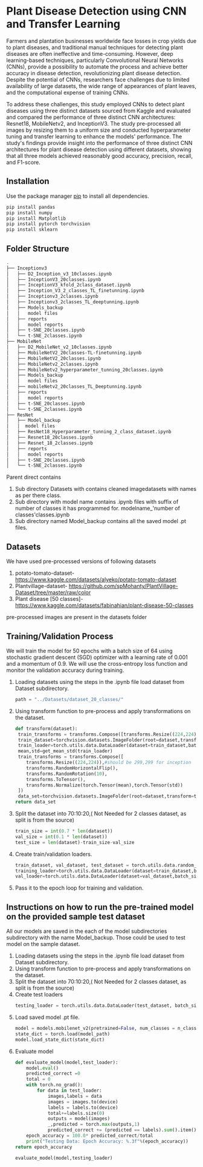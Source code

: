 # Plant Disease Detection using CNN and Transfer Learning

Farmers and plantation businesses worldwide face losses in crop yields due to plant diseases, and traditional manual techniques for detecting plant diseases are often ineffective and time-consuming. However, deep learning-based techniques, particularly Convolutional Neural Networks (CNNs), provide a possibility to automate the process and achieve better accuracy in disease detection, revolutionizing plant disease detection. Despite the potential of CNNs, researchers face challenges due to limited availability of large datasets, the wide range of appearances of plant leaves, and the computational expense of training CNNs.

To address these challenges, this study employed CNNs to detect plant diseases using three distinct datasets sourced from Kaggle and evaluated and compared the performance of three distinct CNN architectures: Resnet18, MobileNetv2, and InceptionV3. The study pre-processed all images by resizing them to a uniform size and conducted hyperparameter tuning and transfer learning to enhance the models' performance. The study's findings provide insight into the performance of three distinct CNN architectures for plant disease detection using different datasets, showing that all three models achieved reasonably good accuracy, precision, recall, and F1-score.


## Installation

Use the package manager [pip](https://pip.pypa.io/en/stable/) to install all dependencies.

```bash
pip install pandas
pip install numpy
pip install Matplotlib
pip install pytorch torchvision
pip install sklearn
```

## Folder Structure

```bash
.
├── Inceptionv3
│   ├── D2_Inception_v3_10classes.ipynb
│   ├── InceptionV3_20classes.ipynb
│   ├── InceptionV3_kfold_2class_dataset.ipynb
│   ├── Inception_V3_2_classes_TL_finetunning.ipynb
│   ├── Inceptionv3_2classes.ipynb
│   ├── Inceptionv3_2classes_TL_deeptunning.ipynb
│   ├── Models_backup
│   │   model files
│   ├── reports
│   │   model reports
│   ├── t-SNE_20classes.ipynb
│   └── t-SNE_2classes.ipynb
├── MobileNet
│   ├── D2_MobileNet_v2_10classes.ipynb
│   ├── MobileNetV2_20classes-TL-finetunning.ipynb
│   ├── MobileNetV2_20classes.ipynb
│   ├── MobileNetv2_2classes.ipynb
│   ├── MobileNetv2_hyperparameter_tunning_20classes.ipynb
│   ├── Models_backup
│   │   model files
│   ├── mobileNetv2_20classes_TL_Deeptunning.ipynb
│   ├── reports
│   │   model reports
│   ├── t-SNE_20classes.ipynb
│   └── t-SNE_2classes.ipynb
├── ResNet
│   ├── Model_backup
│   │  model files
│   ├── ResNet18_Hyperparameter_tunning_2_class_dataset.ipynb
│   ├── Resnet18_20classes.ipynb
│   ├── Resnet_18_2classes.ipynb
│   ├── reports
│   │   model reports
│   ├── t-SNE_20classes.ipynb
│   └── t-SNE_2classes.ipynb

```

Parent direct contains
1. Sub directory Datasets with contains cleaned imagedatasets with names as per there class.
2. Sub directory with model name contains .ipynb files with suffix of number of classes it has programmed for. modelname_'number of classes'classes.ipynb
3. Sub directory named Model_backup contains all the saved model .pt files. 

## Datasets 
We have used pre-processed versions of following datasets
1. potato-tomato-dataset- <https://www.kaggle.com/datasets/alyeko/potato-tomato-dataset>
2. Plantvillage-dataset- <https://github.com/spMohanty/PlantVillage-Dataset/tree/master/raw/color>
3. Plant disease [50 classes]- <https://www.kaggle.com/datasets/fabinahian/plant-disease-50-classes>

pre-processed images are present in the datasets folder

## Training/Validation Process
We will train the model for 50 epochs with a batch size of 64 using stochastic gradient descent (SGD) optimizer with a learning rate of 0.001 and a momentum of 0.9. We will use the cross-entropy loss function and monitor the validation accuracy during training.


1. Loading datasets using the steps in the .ipynb file load dataset from Dataset subdirectory.
    ```python
    path = "../Datasets/dataset_20_classes/"
    ```
2. Using transform function to pre-process and apply transformations on the dataset.
    ```python
    def transform(dataset):
     train_transforms = transforms.Compose([transforms.Resize((224,224)),transforms.ToTensor()])
     train_dataset=torchvision.datasets.ImageFolder(root=dataset,transform=train_transforms)
     train_loader=torch.utils.data.DataLoader(dataset=train_dataset,batch_size=32,shuffle=True)
     mean,std=get_mean_std(train_loader)
     train_transforms = transforms.Compose([
        transforms.Resize((224,224)),#should be 299,299 for inception
        transforms.RandomHorizontalFlip(),
        transforms.RandomRotation(10),
        transforms.ToTensor(),
        transforms.Normalize(torch.Tensor(mean),torch.Tensor(std))
     ])
     data_set=torchvision.datasets.ImageFolder(root=dataset,transform=train_transforms)
    return data_set
    ```

3. Split the dataset into 70:10:20,( Not Needed for 2 classes dataset, as split is from the source)
    ```python
    train_size = int(0.7 * len(dataset))
    val_size = int(0.1 * len(dataset))
    test_size = len(dataset)-train_size-val_size
    ```

4. Create train/validation loaders. 
    ```python
    train_dataset, val_dataset, test_dataset = torch.utils.data.random_split(dataset, [train_size, val_size,test_size])
    training_loader=torch.utils.data.DataLoader(dataset=train_dataset,batch_size=Batch_size,shuffle=True,drop_last=False,num_workers=0)
    val_loader=torch.utils.data.DataLoader(dataset=val_dataset,batch_size=Batch_size,shuffle=False,drop_last=False,num_workers=0)
    ```
5. Pass it to the epoch loop for training and validation. 

## Instructions on how to run the pre-trained model on the provided sample test dataset

All our models are saved in the each of the model subdirectories subdirectory with the name Model_backup. Those could be used to test model on the sample dataset. 

1. Loading datasets using the steps in the .ipynb file load dataset from Dataset subdirectory. 
2. Using transform function to pre-process and apply transformations on the dataset.
3. Split the dataset into 70:10:20,( Not Needed for 2 classes dataset, as split is from the source)
4. Create test loaders 
    ```python
    testing_loader = torch.utils.data.DataLoader(test_dataset, batch_size=32, shuffle=False)
    ```
5. Load saved model .pt file.
    ```python
    model = models.mobilenet_v2(pretrained=False, num_classes = n_classes)#replace model name
    state_dict = torch.load(model_path)
    model.load_state_dict(state_dict)
    ```
6. Evaluate model
    ```python
    def evaluate_model(model,test_loader):
        model.eval()
        predicted_correct =0
        total = 0
        with torch.no_grad():
            for data in test_loader:
                images,labels = data
                images = images.to(device)
                labels = labels.to(device)
                total+=labels.size(0)
                outputs = model(images)
                _,predicted = torch.max(outputs,1)
                predicted_correct += (predicted == labels).sum().item()
        epoch_accuracy = 100.0* predicted_correct/total
        print("Testing Data: Epoch Accuracy: %.3f"%(epoch_accuracy))
    return epoch_accuracy

    evaluate_model(model,testing_loader)
    ```